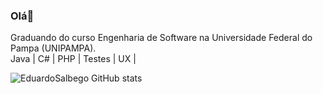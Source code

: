 ### Olá👋
Graduando do curso Engenharia de Software na Universidade Federal do Pampa (UNIPAMPA). 
<br>
Java | C# | PHP | Testes | UX |

![EduardoSalbego GitHub stats](https://github-readme-stats.vercel.app/api?username=EduardoSalbego&show_icons=true&theme=tokyonight)

